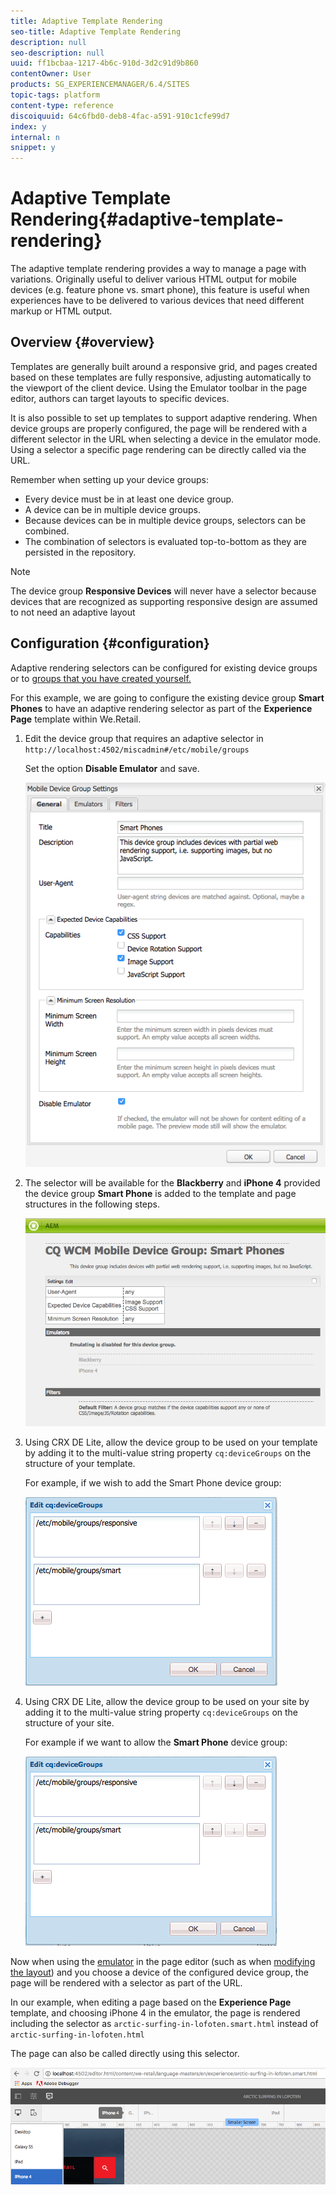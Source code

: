 ```yaml
---
title: Adaptive Template Rendering
seo-title: Adaptive Template Rendering
description: null
seo-description: null
uuid: ff1bcbaa-1217-4b6c-910d-3d2c91d9b860
contentOwner: User
products: SG_EXPERIENCEMANAGER/6.4/SITES
topic-tags: platform
content-type: reference
discoiquuid: 64c6fbd0-deb8-4fac-a591-910c1cfe99d7
index: y
internal: n
snippet: y
---
```


# Adaptive Template Rendering{#adaptive-template-rendering}

The adaptive template rendering provides a way to manage a page with variations. Originally useful to deliver various HTML output for mobile devices (e.g. feature phone vs. smart phone), this feature is useful when experiences have to be delivered to various devices that need different markup or HTML output.

## Overview {#overview}

Templates are generally built around a responsive grid, and pages created based on these templates are fully responsive, adjusting automatically to the viewport of the client device. Using the Emulator toolbar in the page editor, authors can target layouts to specific devices.

It is also possible to set up templates to support adaptive rendering. When device groups are properly configured, the page will be rendered with a different selector in the URL when selecting a device in the emulator mode. Using a selector a specific page rendering can be directly called via the URL.

Remember when setting up your device groups:

* Every device must be in at least one device group.
* A device can be in multiple device groups.
* Because devices can be in multiple device groups, selectors can be combined.
* The combination of selectors is evaluated top-to-bottom as they are persisted in the repository.

>[!NOTE]
>
>The device group **Responsive Devices** will never have a selector because devices that are recognized as supporting responsive design are assumed to not need an adaptive layout

## Configuration {#configuration}

Adaptive rendering selectors can be configured for existing device groups or to [groups that you have created yourself.](../../../sites/developing/using/mobile.md#main-pars-title-2)

For this example, we are going to configure the existing device group **Smart Phones** to have an adaptive rendering selector as part of the **Experience Page** template within We.Retail.

1. Edit the device group that requires an adaptive selector in `http://localhost:4502/miscadmin#/etc/mobile/groups`

   Set the option **Disable Emulator** and save.

   ![](assets/chlimage_1-168.png)

1. The selector will be available for the **Blackberry** and **iPhone 4** provided the device group **Smart Phone** is added to the template and page structures in the following steps.

   ![](assets/chlimage_1-169.png)

1. Using CRX DE Lite, allow the device group to be used on your template by adding it to the multi-value string property `cq:deviceGroups` on the structure of your template.

   For example, if we wish to add the Smart Phone device group:

   ![](assets/chlimage_1-170.png)

1. Using CRX DE Lite, allow the device group to be used on your site by adding it to the multi-value string property `cq:deviceGroups` on the structure of your site.

   For example if we want to allow the **Smart Phone** device group:

   ![](assets/chlimage_1-171.png)

Now when using the [emulator](../../../sites/authoring/using/responsive-layout.md#main-pars-title-2) in the page editor (such as when [modifying the layout](../../../sites/authoring/using/responsive-layout.md)) and you choose a device of the configured device group, the page will be rendered with a selector as part of the URL.

In our example, when editing a page based on the **Experience Page** template, and choosing iPhone 4 in the emulator, the page is rendered including the selector as `arctic-surfing-in-lofoten.smart.html` instead of `arctic-surfing-in-lofoten.html`

The page can also be called directly using this selector.

![](assets/chlimage_1-172.png)

